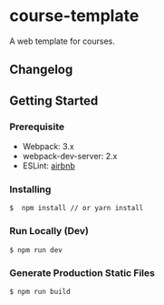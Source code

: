 # course-template
A web template for courses.

## Changelog

## Getting Started


### Prerequisite
- Webpack: 3.x
- webpack-dev-server: 2.x
- ESLint: [airbnb](https://github.com/airbnb/javascript/tree/master/packages/eslint-config-airbnb)


### Installing

```
$  npm install // or yarn install
```

### Run Locally (Dev)
```
$ npm run dev
```

### Generate Production Static Files
```
$ npm run build
```
